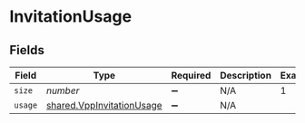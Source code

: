 # InvitationUsage


## Fields

| Field                                                                  | Type                                                                   | Required                                                               | Description                                                            | Example                                                                |
| ---------------------------------------------------------------------- | ---------------------------------------------------------------------- | ---------------------------------------------------------------------- | ---------------------------------------------------------------------- | ---------------------------------------------------------------------- |
| `size`                                                                 | *number*                                                               | :heavy_minus_sign:                                                     | N/A                                                                    | 1                                                                      |
| `usage`                                                                | [shared.VppInvitationUsage](../../models/shared/vppinvitationusage.md) | :heavy_minus_sign:                                                     | N/A                                                                    |                                                                        |